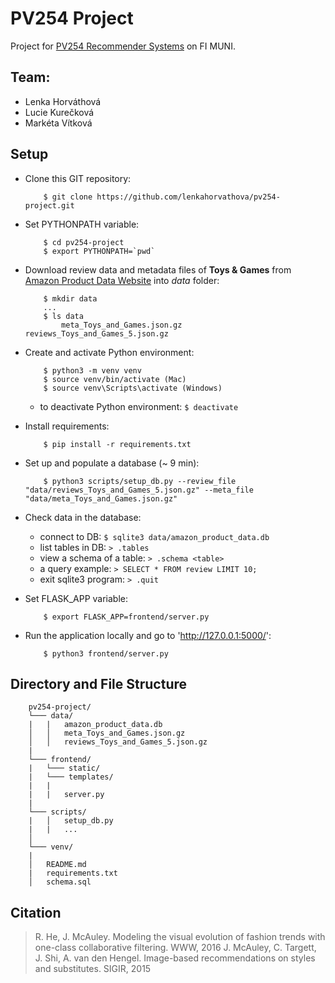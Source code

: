 # PV254 Project

Project for [PV254 Recommender Systems](https://is.muni.cz/predmet/fi/podzim2017/PV254) on FI MUNI.

## Team: 
* Lenka Horváthová
* Lucie Kurečková
* Markéta Vítková

## Setup
* Clone this GIT repository: 
    ```
        $ git clone https://github.com/lenkahorvathova/pv254-project.git
    ```
* Set PYTHONPATH variable:
    ```
        $ cd pv254-project
        $ export PYTHONPATH=`pwd`
    ```
* Download review data and metadata files of **Toys & Games** from [Amazon Product Data Website](http://jmcauley.ucsd.edu/data/amazon/) into *data* folder:
    ```
        $ mkdir data
        ...
        $ ls data
            meta_Toys_and_Games.json.gz     reviews_Toys_and_Games_5.json.gz
    ```
* Create and activate Python environment:
    ```
        $ python3 -m venv venv
        $ source venv/bin/activate (Mac)
        $ source venv\Scripts\activate (Windows)
    ```
    - to deactivate Python environment: `$ deactivate`
* Install requirements:
    ```
        $ pip install -r requirements.txt 
    ```
* Set up and populate a database (~ 9 min):
    ```
        $ python3 scripts/setup_db.py --review_file "data/reviews_Toys_and_Games_5.json.gz" --meta_file "data/meta_Toys_and_Games.json.gz"
    ```
* Check data in the database:
    - connect to DB: `$ sqlite3 data/amazon_product_data.db`
    - list tables in DB: `> .tables`
    - view a schema of a table: `> .schema <table>`
    - a query example: `> SELECT * FROM review LIMIT 10;`
    - exit sqlite3 program: `> .quit`

* Set FLASK_APP variable:
    ```
        $ export FLASK_APP=frontend/server.py
    ```
* Run the application locally and go to 'http://127.0.0.1:5000/':
    ```
        $ python3 frontend/server.py
    ```

## Directory and File Structure

```
    pv254-project/
    └─── data/
    |   |   amazon_product_data.db
    │   │   meta_Toys_and_Games.json.gz
    │   │   reviews_Toys_and_Games_5.json.gz
    |   
    └─── frontend/
    |   └─── static/
    |   └─── templates/
    |   |
    |   |   server.py
    |
    └─── scripts/
    |   │   setup_db.py
    |   |   ...
    │   
    └─── venv/
    |
    │   README.md
    |   requirements.txt
    │   schema.sql
```

## Citation 

> R. He, J. McAuley. Modeling the visual evolution of fashion trends with one-class collaborative filtering. WWW, 2016
> J. McAuley, C. Targett, J. Shi, A. van den Hengel. Image-based recommendations on styles and substitutes. SIGIR, 2015
